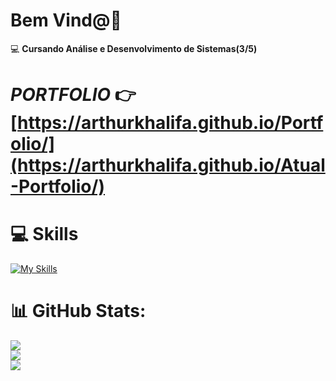 # Bem Vind@👋
💻 **Cursando Análise e Desenvolvimento de Sistemas(3/5)**
# *PORTFOLIO* 👉 [https://arthurkhalifa.github.io/Portfolio/](https://arthurkhalifa.github.io/Atual-Portfolio/)

# 💻 Skills
[![My Skills](https://skillicons.dev/icons?i=react,nodejs,mysql,python,django,js,html,css)](https://skillicons.dev)

# 📊 GitHub Stats:
![](https://github-readme-stats.vercel.app/api?username=ArthurKhalifa&theme=merko&hide_border=false&include_all_commits=false&count_private=false)<br/>
![](https://github-readme-streak-stats.herokuapp.com/?user=ArthurKhalifa&theme=merko&hide_border=false)<br/>
![](https://github-readme-stats.vercel.app/api/top-langs/?username=ArthurKhalifa&theme=merko&hide_border=false&include_all_commits=false&count_private=false&layout=compact)

<!-- Proudly created with GPRM ( https://gprm.itsvg.in ) -->
